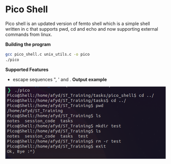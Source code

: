 # Pico Shell
Pico shell is an updated version of femto shell which is a simple shell written in c that supports pwd, cd and echo and now supporting external commands from linux.

**Building the program**

``` bash
gcc pico_shell.c unix_utils.c -o pico
./pico
```
**Supported Features**
* escape sequences ", ' and \.
**Output example**

![](https://github.com/0xAMF/ST_Tasks/blob/main/pico_shell/test_cases/picoshell_test.png)

